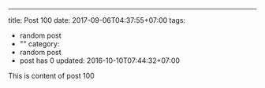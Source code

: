 ---
title: Post 100
date: 2017-09-06T04:37:55+07:00
tags:
  - random post
  - ""
category:
  - random post
  - post has 0
updated: 2016-10-10T07:44:32+07:00

This is content of post 100